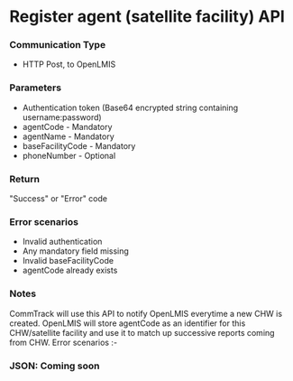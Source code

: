 # Register agent (satellite facility) API

### Communication Type

- HTTP Post, to OpenLMIS

### Parameters

- Authentication token (Base64 encrypted string containing username:password)
- agentCode - Mandatory
- agentName - Mandatory
- baseFacilityCode - Mandatory
- phoneNumber - Optional

### Return

"Success" or "Error" code

### Error scenarios

- Invalid authentication
- Any mandatory field missing
- Invalid baseFacilityCode
- agentCode already exists

### Notes

CommTrack will use this API to notify OpenLMIS everytime a new CHW is created. OpenLMIS will store agentCode as an identifier for this CHW/satellite facility and use it to match up successive reports coming from CHW.
Error scenarios :-

### JSON: Coming soon

